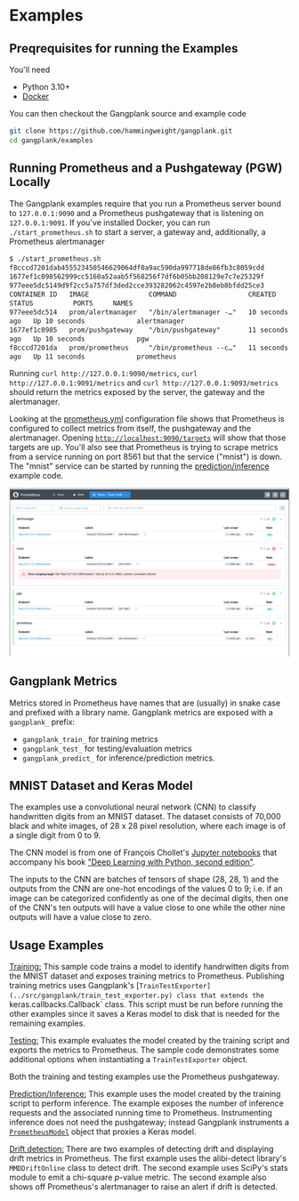 # Examples
## Preqrequisites for running the Examples
You'll need
 * Python 3.10+
 * [Docker](https://www.docker.com)

You can then checkout the Gangplank source and example code

```bash
git clone https://github.com/hammingweight/gangplank.git
cd gangplank/examples 
```

## Running Prometheus and a Pushgateway (PGW) Locally
The Gangplank examples require that you run a Prometheus server bound to `127.0.0.1:9090` and a Prometheus pushgateway that is listening
on `127.0.0.1:9091`. If you've installed Docker, you can run `./start_prometheus.sh` to start a server, a gateway and,
additionally, a Prometheus alertmanager

```
$ ./start_prometheus.sh 
f8cccd7201dab455523450546629064df0a9ac590da997718de86fb3c8059cdd
1677ef1c098562999cc5160a52aab5f568256f7df6b05bb208129e7c7e25329f
977eee5dc5149d9f2cc5a757df3ded2cce393282062c4597e2b8eb8bfdd25ce3
CONTAINER ID   IMAGE               COMMAND                  CREATED          STATUS          PORTS     NAMES
977eee5dc514   prom/alertmanager   "/bin/alertmanager -…"   10 seconds ago   Up 10 seconds             alertmanager
1677ef1c0985   prom/pushgateway    "/bin/pushgateway"       11 seconds ago   Up 10 seconds             pgw
f8cccd7201da   prom/prometheus     "/bin/prometheus --c…"   11 seconds ago   Up 11 seconds             prometheus
```

Running `curl http://127.0.0.1:9090/metrics`, `curl http://127.0.0.1:9091/metrics` and `curl http://127.0.0.1:9093/metrics` should return the metrics
exposed by the server, the gateway and the alertmanager.

Looking at the [prometheus.yml](./prometheus/prometheus.yml) configuration file shows that Prometheus is configured to collect metrics from itself, the pushgateway and
the alertmanager. Opening [`http://localhost:9090/targets`](http://localhost:9090/targets) will show that those targets are up. You'll also see that Prometheus is
trying to scrape metrics from a service running on port 8561 but that the service ("mnist") is down. The "mnist" service can be started by running the
[prediction/inference](https://github.com/hammingweight/gangplank/tree/main/examples/predict) example code.

![Target health](./targets.png)


## Gangplank Metrics
Metrics stored in Prometheus have names that are (usually) in snake case and prefixed with a library name. Gangplank metrics are exposed with a `gangplank_` prefix:
 * `gangplank_train_` for training metrics
 * `gangplank_test_` for testing/evaluation metrics
 * `gangplank_predict_` for inference/prediction metrics.


## MNIST Dataset and Keras Model
The examples use a convolutional neural network (CNN) to classify handwritten digits from an MNIST dataset. The dataset consists of 70,000 black and white images, of 28 x 28 pixel resolution, where each image is of a single digit from 0 to 9.

The CNN model is from one of François Chollet's [Jupyter notebooks](https://github.com/fchollet/deep-learning-with-python-notebooks/blob/master/chapter08_intro-to-dl-for-computer-vision.ipynb)
that accompany his book ["Deep Learning with Python, second edition"]([https://www.manning.com/books/deep-learning-with-python](https://www.manning.com/books/deep-learning-with-python-second-edition)).

The inputs to the CNN are batches of tensors of shape (28, 28, 1) and the outputs from the CNN are one-hot encodings of the values 0 to 9; i.e. if an image can be categorized confidently as one of the decimal digits, then one of the CNN's ten outputs will have a value close to one while the other nine outputs will have a value close to zero.


## Usage Examples
[Training:](./train/) This sample code trains a model to identify handrwitten digits from the
MNIST dataset and exposes training metrics to Prometheus. Publishing training metrics uses Gangplank's [`TrainTestExporter](../src/gangplank/train_test_exporter.py) class that extends the `keras.callbacks.Callback` class.
This script must be run before running the other examples since it saves a Keras model to disk that is needed for the remaining examples. 

[Testing:](./test/) This example evaluates the model created by the training script and exports the metrics to Prometheus. The sample code demonstrates
some additional options when instantiating a `TrainTestExporter` object.

Both the training and testing examples use the Prometheus pushgateway.

[Prediction/Inference:](./predict/) This example uses the model created by the training script to perform inference. The example exposes the number of inference requests and the associated running time to Prometheus. Instrumenting inference does not need the pushgateway; instead Gangplank instruments a [`PrometheusModel`](../src/gangplank/prometheus_model.py) object that proxies a Keras model.

[Drift detection:](./drift/) There are two examples of detecting drift and displaying drift metrics in Prometheus. The first example uses the alibi-detect library's `MMDDriftOnline` class to detect drift. The second example uses SciPy's stats module to emit a chi-square *p*-value metric. The second example also shows off
Prometheus's alertmanager to raise an alert if drift is detected.  
